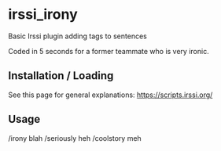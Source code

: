 # irssi_irony
Basic Irssi plugin adding <irony> tags to sentences

Coded in 5 seconds for a former teammate who is very ironic.

## Installation / Loading
See this page for general explanations: https://scripts.irssi.org/

## Usage

/irony blah
/seriously heh
/coolstory meh
